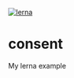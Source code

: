 [![lerna](https://img.shields.io/badge/maintained%20with-lerna-cc00ff.svg)](https://lerna.js.org/)

# consent
My lerna example